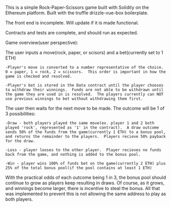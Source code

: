 This is a simple Rock-Paper-Scissors game built with Solidity on the Ethereum platform.  Built with the truffle drizzle-vue-box boilerplate.

The front end is incomplete.  Will update if it is made functional.

Contracts and tests are complete, and should run as expected.

Game overview(user perspective):

The user inputs a move(rock, paper, or scisors) and a bet(currently set to 1 ETH)

    -Player's move is converted to a number representative of the choice.  0 = paper, 1 = rock, 2 = scissors.  This order is important in how the game is checked and resolved.

    -Player's bet is stored in the Data contract until the player chooses to withdraw their winnings.  Funds are not able to be withdrawn until the game they are used in is resolved.  The players currently can NOT use previous winnings to bet without withdrawing them first.

The user then waits for the next move to be made.  The outcome will be 1 of 3 possibilities:

    -Draw - both players played the same move(ex. player 1 and 2 both played 'rock', represented as '1' in the contract).  A draw outcome sends 50% of the funds from the game(currently 1 ETH) to a bonus pool, and returns the remainder to the players.  Players recieve 50% payback for the draw.

    -Loss - player looses to the other player.  Player recieves no funds back from the game, and nothing is added to the bonus pool.

    -Win - player wins 100% of funds bet on the game(currently 2 ETH) plus 25% of the total bonus pool(if the pool contains at least 1 ETH)

With the practical odds of each outcome being 1 in 3, the bonus pool should continue to grow as players keep resulting in draws.  Of course, as it grows, and winnings become larger, there is incentive to steal the bonus.  All that was implemented to prevent this is not allowing the same address to play as both players.

